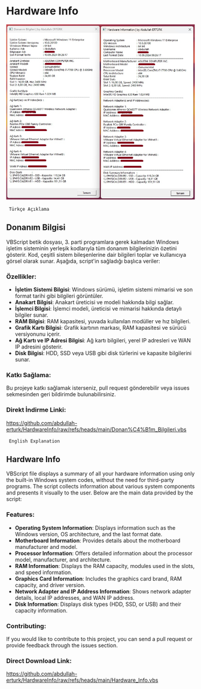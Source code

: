 # Hardware Info

![sample](https://github.com/abdullah-erturk/HardwareInfo/blob/main/preview.jpg)

     Türkçe Açıklama
## Donanım Bilgisi 
VBScript betik dosyası,  3. parti programlara gerek kalmadan Windows işletim sisteminin yerleşik kodlarıyla tüm donanım bilgilerinizin özetini gösterir. Kod, çeşitli sistem bileşenlerine dair bilgileri toplar ve kullanıcıya görsel olarak sunar. Aşağıda, script'in sağladığı başlıca veriler:

### Özellikler:
- **İşletim Sistemi Bilgisi**: Windows sürümü, işletim sistemi mimarisi ve son format tarihi gibi bilgileri görüntüler.
- **Anakart Bilgisi**: Anakart üreticisi ve modeli hakkında bilgi sağlar.
- **İşlemci Bilgisi**: İşlemci modeli, üreticisi ve mimarisi hakkında detaylı bilgiler sunar.
- **RAM Bilgisi**: RAM kapasitesi, yuvada kullanılan modüller ve hız bilgileri.
- **Grafik Kartı Bilgisi**: Grafik kartının markası, RAM kapasitesi ve sürücü versiyonunu içerir.
- **Ağ Kartı ve IP Adresi Bilgisi**: Ağ kartı bilgileri, yerel IP adresleri ve WAN IP adresini gösterir.
- **Disk Bilgisi**: HDD, SSD veya USB gibi disk türlerini ve kapasite bilgilerini sunar.

### Katkı Sağlama:
Bu projeye katkı sağlamak isterseniz, pull request gönderebilir veya issues sekmesinden geri bildirimde bulunabilirsiniz.

### Direkt İndirme Linki:
https://github.com/abdullah-erturk/HardwareInfo/raw/refs/heads/main/Donan%C4%B1m_Bilgileri.vbs

     English Explanation

## Hardware Info  
VBScript file displays a summary of all your hardware information using only the built-in Windows system codes, without the need for third-party programs. The script collects information about various system components and presents it visually to the user. Below are the main data provided by the script:

### Features:
- **Operating System Information**: Displays information such as the Windows version, OS architecture, and the last format date.
- **Motherboard Information**: Provides details about the motherboard manufacturer and model.
- **Processor Information**: Offers detailed information about the processor model, manufacturer, and architecture.
- **RAM Information**: Displays the RAM capacity, modules used in the slots, and speed information.
- **Graphics Card Information**: Includes the graphics card brand, RAM capacity, and driver version.
- **Network Adapter and IP Address Information**: Shows network adapter details, local IP addresses, and WAN IP address.
- **Disk Information**: Displays disk types (HDD, SSD, or USB) and their capacity information.

### Contributing:
If you would like to contribute to this project, you can send a pull request or provide feedback through the issues section.

### Direct Download Link:
https://github.com/abdullah-erturk/HardwareInfo/raw/refs/heads/main/Hardware_Info.vbs
